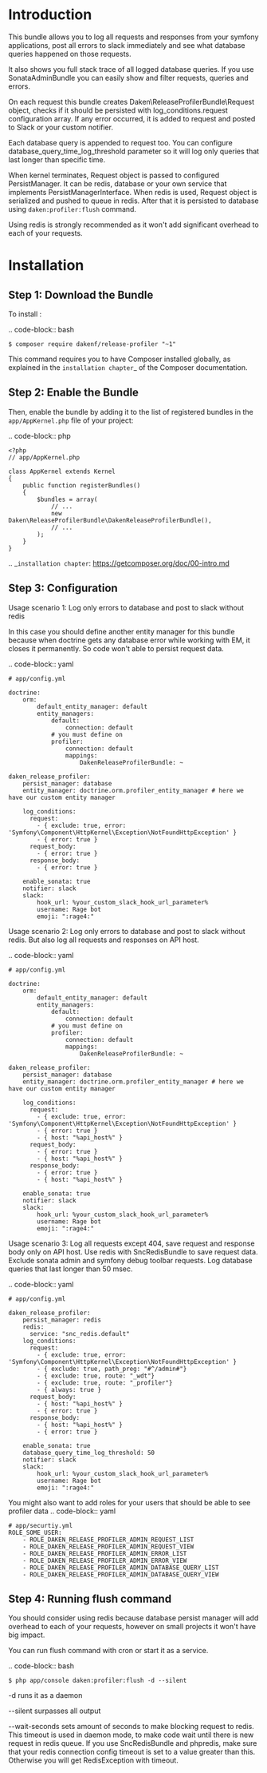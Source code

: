 Introduction
============

This bundle allows you to log all requests and responses from your symfony applications, post all errors to slack 
immediately and see what database queries happened on those requests.

It also shows you full stack trace of all logged database queries. If you use SonataAdminBundle you can easily show
 and filter requests, queries and errors.

On each request this bundle creates Daken\ReleaseProfilerBundle\Request object, checks if it should be persisted with
log_conditions.request configuration array. If any error occurred, it is added to request and posted to Slack or your 
custom notifier.

Each database query is appended to request too. You can configure database_query_time_log_threshold parameter so
it will log only queries that last longer than specific time.

When kernel terminates, Request object is passed to configured PersistManager. It can be redis, database or your own 
service that implements PersistManagerInterface. When redis is used, Request object is serialized and pushed to queue 
in redis. After that it is persisted to database using `daken:profiler:flush` command.

Using redis is strongly recommended as it won't add significant overhead to each of your requests.

Installation
============

Step 1: Download the Bundle
---------------------------

To install :

.. code-block:: bash

    $ composer require dakenf/release-profiler "~1"

This command requires you to have Composer installed globally, as explained
in the `installation chapter`_ of the Composer documentation.

Step 2: Enable the Bundle
-------------------------

Then, enable the bundle by adding it to the list of registered bundles
in the ``app/AppKernel.php`` file of your project:

.. code-block:: php

    <?php
    // app/AppKernel.php

    class AppKernel extends Kernel
    {
        public function registerBundles()
        {
            $bundles = array(
                // ...
                new Daken\ReleaseProfilerBundle\DakenReleaseProfilerBundle(),
                // ...
            );
        }
    }

.. _`installation chapter`: https://getcomposer.org/doc/00-intro.md

Step 3: Configuration
-------------------------
Usage scenario 1: 
Log only errors to database and post to slack without redis

In this case you should define another entity manager for this bundle because when doctrine gets any database error
 while working with EM, it closes it permanently. So code won't able to persist request data.

.. code-block:: yaml
    
    # app/config.yml
    
    doctrine:
        orm:
            default_entity_manager: default
            entity_managers:
                default:
                    connection: default
                # you must define on
                profiler:
                    connection: default
                    mappings:
                        DakenReleaseProfilerBundle: ~
    
    daken_release_profiler:
        persist_manager: database
        entity_manager: doctrine.orm.profiler_entity_manager # here we have our custom entity manager
        
        log_conditions:
          request:
            - { exclude: true, error: 'Symfony\Component\HttpKernel\Exception\NotFoundHttpException' }
            - { error: true }
          request_body:
            - { error: true }
          response_body:
            - { error: true }
    
        enable_sonata: true
        notifier: slack
        slack:
            hook_url: %your_custom_slack_hook_url_parameter%
            username: Rage bot
            emoji: ":rage4:"

Usage scenario 2: 
Log only errors to database and post to slack without redis. But also log all requests and responses on API host.

.. code-block:: yaml
    
    # app/config.yml
    
    doctrine:
        orm:
            default_entity_manager: default
            entity_managers:
                default:
                    connection: default
                # you must define on
                profiler:
                    connection: default
                    mappings:
                        DakenReleaseProfilerBundle: ~
    
    daken_release_profiler:
        persist_manager: database
        entity_manager: doctrine.orm.profiler_entity_manager # here we have our custom entity manager
        
        log_conditions:
          request:
            - { exclude: true, error: 'Symfony\Component\HttpKernel\Exception\NotFoundHttpException' }
            - { error: true }
            - { host: "%api_host%" }
          request_body:
            - { error: true }
            - { host: "%api_host%" }
          response_body:
            - { error: true }
            - { host: "%api_host%" }
    
        enable_sonata: true
        notifier: slack
        slack:
            hook_url: %your_custom_slack_hook_url_parameter%
            username: Rage bot
            emoji: ":rage4:"

Usage scenario 3:
Log all requests except 404, save request and response body only on API host. Use redis with SncRedisBundle 
to save request data. Exclude sonata admin and symfony debug toolbar requests. 
Log database queries that last longer than 50 msec.

.. code-block:: yaml

    # app/config.yml

    daken_release_profiler:
        persist_manager: redis
        redis:
          service: "snc_redis.default"
        log_conditions:
          request:
            - { exclude: true, error: 'Symfony\Component\HttpKernel\Exception\NotFoundHttpException' }
            - { exclude: true, path_preg: "#^/admin#"}
            - { exclude: true, route: "_wdt"}
            - { exclude: true, route: "_profiler"}
            - { always: true }
          request_body:
            - { host: "%api_host%" }
            - { error: true }
          response_body:
            - { host: "%api_host%" }
            - { error: true }
    
        enable_sonata: true
        database_query_time_log_threshold: 50
        notifier: slack
        slack:
            hook_url: %your_custom_slack_hook_url_parameter%
            username: Rage bot
            emoji: ":rage4:"
    
You might also want to add roles for your users that should be able to see profiler data
.. code-block:: yaml

    # app/securtiy.yml
    ROLE_SOME_USER:
        - ROLE_DAKEN_RELEASE_PROFILER_ADMIN_REQUEST_LIST
        - ROLE_DAKEN_RELEASE_PROFILER_ADMIN_REQUEST_VIEW
        - ROLE_DAKEN_RELEASE_PROFILER_ADMIN_ERROR_LIST
        - ROLE_DAKEN_RELEASE_PROFILER_ADMIN_ERROR_VIEW
        - ROLE_DAKEN_RELEASE_PROFILER_ADMIN_DATABASE_QUERY_LIST
        - ROLE_DAKEN_RELEASE_PROFILER_ADMIN_DATABASE_QUERY_VIEW
        
Step 4: Running flush command
------------------------------

You should consider using redis because database persist manager will add overhead to each of your requests, 
however on small projects it won't have big impact.

You can run flush command with cron or start it as a service.

.. code-block:: bash

    $ php app/console daken:profiler:flush -d --silent

-d runs it as a daemon

--silent surpasses all output

--wait-seconds sets amount of seconds to make blocking request to redis. This timeout is used in daemon mode, to make 
code wait until there is new request in redis queue. If you use SncRedisBundle and phpredis, make sure that your redis connection config timeout is set 
to a value greater than this. Otherwise you will get RedisException with timeout.


